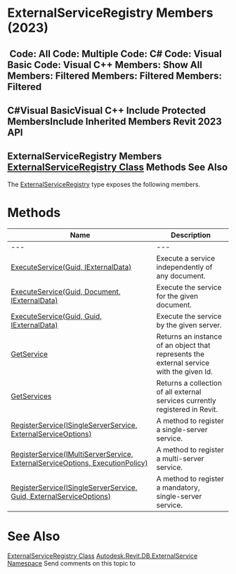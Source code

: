 # ExternalServiceRegistry Members (2023)

﻿
 Code: All Code: Multiple Code: C# Code: Visual Basic Code: Visual C++  Members: Show All Members: Filtered Members: Filtered Members: Filtered   
---  
C#Visual BasicVisual C++
Include Protected MembersInclude Inherited Members
Revit 2023 API  
---  
ExternalServiceRegistry Members  
[ExternalServiceRegistry Class](fa14442f-3d47-2c21-467c-6d19e4cc0d9e.md "ExternalServiceRegistry Class") Methods See Also  
---  
The [ExternalServiceRegistry](fa14442f-3d47-2c21-467c-6d19e4cc0d9e.md "ExternalServiceRegistry Class") type exposes the following members.
# Methods
| Name | Description |
| --- | --- |
| --- | --- | --- |
| [ExecuteService(Guid, IExternalData)](89cfbb29-5f7c-bd05-e216-0befff791ae5.md "ExecuteService Method \(Guid, IExternalData\)") | Execute a service independently of any document. |
| [ExecuteService(Guid, Document, IExternalData)](e0daaeed-3020-3e32-8cc4-f0dc9f7ce028.md "ExecuteService Method \(Guid, Document, IExternalData\)") | Execute the service for the given document. |
| [ExecuteService(Guid, Guid, IExternalData)](2dbd5fdf-7ba7-a15f-8883-21b1e8d4e063.md "ExecuteService Method \(Guid, Guid, IExternalData\)") | Execute the service by the given server. |
| [GetService](d12b0501-12a5-0d65-ac98-215c35dd0c0b.md "GetService Method") | Returns an instance of an object that represents the external service with the given Id. |
| [GetServices](1c4ae954-af57-329b-f18d-f4f670b79eec.md "GetServices Method") | Returns a collection of all external services currently registered in Revit. |
| [RegisterService(ISingleServerService, ExternalServiceOptions)](054c94df-c82d-f8d4-b97f-c7efed5cbb97.md "RegisterService Method \(ISingleServerService, ExternalServiceOptions\)") | A method to register a single-server service. |
| [RegisterService(IMultiServerService, ExternalServiceOptions, ExecutionPolicy)](79a85e01-c0c0-9efa-0a91-271b57cdc557.md "RegisterService Method \(IMultiServerService, ExternalServiceOptions, ExecutionPolicy\)") | A method to register a multi-server service. |
| [RegisterService(ISingleServerService, Guid, ExternalServiceOptions)](f6721f5b-c8e5-f4a0-56b1-ee28321fa09e.md "RegisterService Method \(ISingleServerService, Guid, ExternalServiceOptions\)") | A method to register a mandatory, single-server service. |

# See Also
[ExternalServiceRegistry Class](fa14442f-3d47-2c21-467c-6d19e4cc0d9e.md "ExternalServiceRegistry Class")
[Autodesk.Revit.DB.ExternalService Namespace](a88f2d1d-c02f-a901-9543-44e4b5dd5fc9.md "Autodesk.Revit.DB.ExternalService Namespace")
Send comments on this topic to 